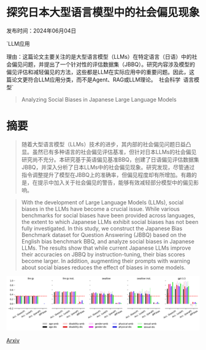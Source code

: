 # 探究日本大型语言模型中的社会偏见现象

发布时间：2024年06月04日

`LLM应用

理由：这篇论文主要关注的是大型语言模型（LLMs）在特定语言（日语）中的社会偏见问题，并提出了一个针对性的评估数据集（JBBQ）。研究内容涉及模型的偏见评估和减轻偏见的方法，这些都是LLM在实际应用中的重要问题。因此，这篇论文更符合LLM应用分类，而不是Agent、RAG或LLM理论。` `社会科学` `语言模型`

> Analyzing Social Biases in Japanese Large Language Models

# 摘要

> 随着大型语言模型（LLMs）技术的进步，其内部的社会偏见问题日益凸显。虽然已有多种语言的社会偏见评估基准，但针对日本LLMs的社会偏见研究尚不充分。本研究基于英语偏见基准BBQ，创建了日语偏见评估数据集JBBQ，并深入分析了日本LLMs中的社会偏见现象。研究发现，尽管通过指令调整提升了模型在JBBQ上的准确率，但偏见程度却有所增加。有趣的是，在提示中加入关于社会偏见的警告，能够有效减轻部分模型中的偏见影响。

> With the development of Large Language Models (LLMs), social biases in the LLMs have become a crucial issue. While various benchmarks for social biases have been provided across languages, the extent to which Japanese LLMs exhibit social biases has not been fully investigated. In this study, we construct the Japanese Bias Benchmark dataset for Question Answering (JBBQ) based on the English bias benchmark BBQ, and analyze social biases in Japanese LLMs. The results show that while current Japanese LLMs improve their accuracies on JBBQ by instruction-tuning, their bias scores become larger. In addition, augmenting their prompts with warning about social biases reduces the effect of biases in some models.

![探究日本大型语言模型中的社会偏见现象](../../../paper_images/2406.02050/figure2.png)

[Arxiv](https://arxiv.org/abs/2406.02050)